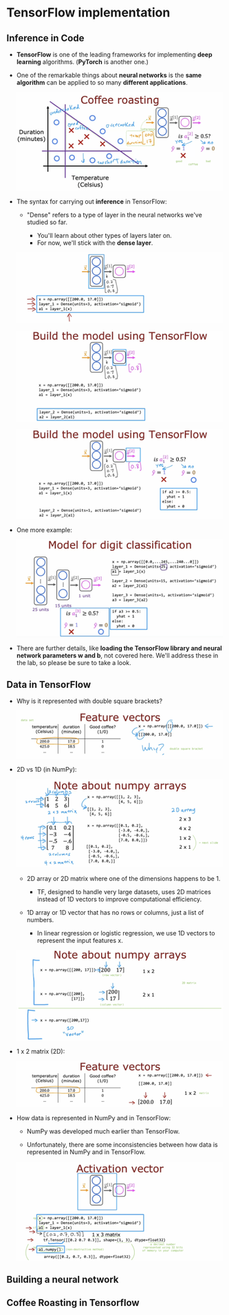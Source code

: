 # TensorFlow implementation

## Inference in Code

- **TensorFlow** is one of the leading frameworks for implementing **deep learning** algorithms. (**PyTorch** is another one.)

- One of the remarkable things about **neural networks** is the **same algorithm** can be applied to so many **different applications**.

  ![alt text](resources/notes/01.png)

- The syntax for carrying out **inference** in TensorFlow:

  - "Dense" refers to a type of layer in the neural networks we've studied so far.

    - You'll learn about other types of layers later on.
    - For now, we'll stick with the **dense layer**.

  ![alt text](resources/notes/02.png)

  ![alt text](resources/notes/03.png)

  ![alt text](resources/notes/04.png)

- One more example:

  ![alt text](resources/notes/05.png)

- There are further details, like **loading the TensorFlow library and neural network parameters w and b**, not covered here. We'll address these in the lab, so please be sure to take a look.

## Data in TensorFlow

- Why is it represented with double square brackets?

  ![alt text](resources/notes/06.png)

- 2D vs 1D (in NumPy):

  ![alt text](resources/notes/07.png)

  - 2D array or 2D matrix where one of the dimensions happens to be 1.

    - TF, designed to handle very large datasets, uses 2D matrices instead of 1D vectors to improve computational efficiency.

  - 1D array or 1D vector that has no rows or columns, just a list of numbers.

    - In linear regression or logistic regression, we use 1D vectors to represent the input features x.

  ![alt text](resources/notes/08.png)

- 1 x 2 matrix (2D):

  ![alt text](resources/notes/09.png)

- How data is represented in NumPy and in TensorFlow:

  - NumPy was developed much earlier than TensorFlow.

  - Unfortunately, there are some inconsistencies between how data is represented in NumPy and in TensorFlow.

  ![alt text](resources/notes/10.png)

## Building a neural network

## Coffee Roasting in Tensorflow
